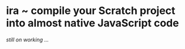 # ira ~ compile your Scratch project into almost native JavaScript code

###### still on working ...